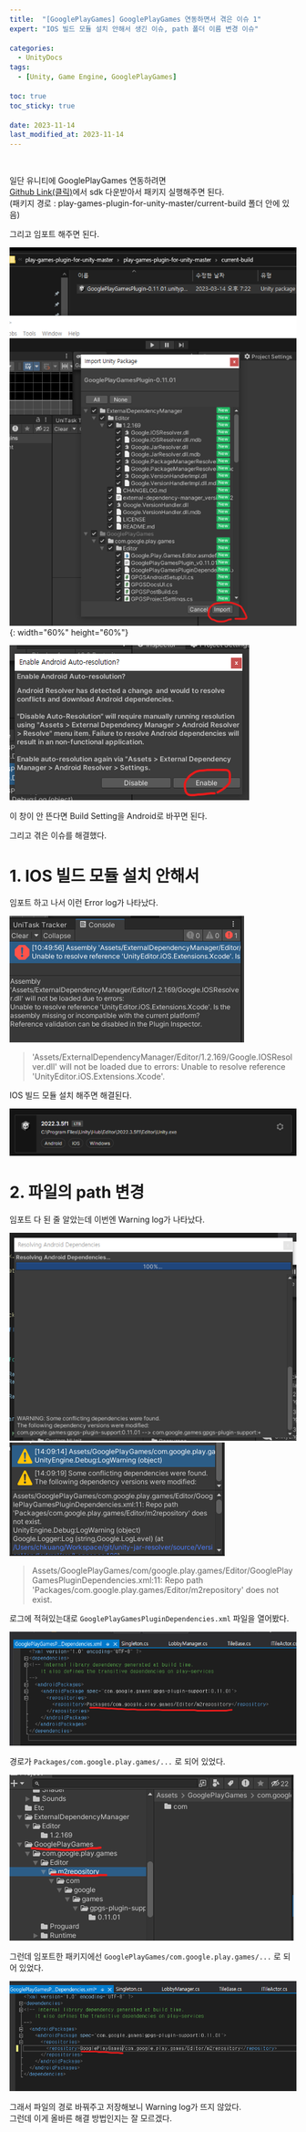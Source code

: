 ```yaml
---
title:  "[GooglePlayGames] GooglePlayGames 연동하면서 겪은 이슈 1"
expert: "IOS 빌드 모듈 설치 안해서 생긴 이슈, path 폴더 이름 변경 이슈"

categories:
  - UnityDocs
tags:
  - [Unity, Game Engine, GooglePlayGames]

toc: true
toc_sticky: true
 
date: 2023-11-14
last_modified_at: 2023-11-14
---
```


<br>

일단 유니티에 GooglePlayGames 연동하려면  
[Github Link(클릭)](https://github.com/playgameservices/play-games-plugin-for-unity)에서 sdk 다운받아서 패키지 실행해주면 된다.  
(패키지 경로 : play-games-plugin-for-unity-master/current-build 폴더 안에 있음)  

그리고 임포트 해주면 된다.

![import1](https://github.com/eggmong/eggmongImages/raw/main/UnityDocs/2023-11-14-GooglePlayGames/GooglePlayGamesPluginDependencies%EA%B2%BD%EB%A1%9C%EB%B3%80%EA%B2%BD1.png){: width="60%" height="60%"}  

![import2](https://github.com/eggmong/eggmongImages/raw/main/UnityDocs/2023-11-14-GooglePlayGames/GooglePlayGamesPluginDependencies%EA%B2%BD%EB%A1%9C%EB%B3%80%EA%B2%BD2.png)  

이 창이 안 뜬다면 Build Setting을 Android로 바꾸면 된다.  

그리고 겪은 이슈를 해결했다.  


# 1. IOS 빌드 모듈 설치 안해서

임포트 하고 나서 이런 Error log가 나타났다.  

![iOS1](https://github.com/eggmong/eggmongImages/raw/main/UnityDocs/2023-11-14-GooglePlayGames/ios%EB%AA%A8%EB%93%88%EC%84%A4%EC%B9%98%EC%95%88%EB%90%98%EC%96%B4%EC%84%9C1.png)  

> 'Assets/ExternalDependencyManager/Editor/1.2.169/Google.IOSResolver.dll' will not be loaded due to errors:
> Unable to resolve reference 'UnityEditor.iOS.Extensions.Xcode'.

IOS 빌드 모듈 설치 해주면 해결된다.  

![iOS2](https://github.com/eggmong/eggmongImages/raw/main/UnityDocs/2023-11-14-GooglePlayGames/ios%EB%AA%A8%EB%93%88%EC%84%A4%EC%B9%98%EC%95%88%EB%90%98%EC%96%B4%EC%84%9C2.png)  



# 2. 파일의 path 변경

임포트 다 된 줄 알았는데 이번엔 Warning log가 나타났다.

![path](https://github.com/eggmong/eggmongImages/raw/main/UnityDocs/2023-11-14-GooglePlayGames/GooglePlayGamesPluginDependencies%EA%B2%BD%EB%A1%9C%EB%B3%80%EA%B2%BD3.png)  
![path](https://github.com/eggmong/eggmongImages/raw/main/UnityDocs/2023-11-14-GooglePlayGames/GooglePlayGamesPluginDependencies%EA%B2%BD%EB%A1%9C%EB%B3%80%EA%B2%BD4.png)  

> Assets/GooglePlayGames/com/google.play.games/Editor/GooglePlayGamesPluginDependencies.xml:11:
> Repo path 'Packages/com.google.play.games/Editor/m2repository' does not exist.

로그에 적혀있는대로 `GooglePlayGamesPluginDependencies.xml` 파일을 열어봤다.  

![path](https://github.com/eggmong/eggmongImages/raw/main/UnityDocs/2023-11-14-GooglePlayGames/GooglePlayGamesPluginDependencies%EA%B2%BD%EB%A1%9C%EB%B3%80%EA%B2%BD5.png)  

경로가 `Packages/com.google.play.games/...` 로 되어 있었다.  

![path](https://github.com/eggmong/eggmongImages/raw/main/UnityDocs/2023-11-14-GooglePlayGames/GooglePlayGamesPluginDependencies%EA%B2%BD%EB%A1%9C%EB%B3%80%EA%B2%BD6.png)  

그런데 임포트한 패키지에선 `GooglePlayGames/com.google.play.games/...` 로 되어 있었다.  

![path](https://github.com/eggmong/eggmongImages/raw/main/UnityDocs/2023-11-14-GooglePlayGames/GooglePlayGamesPluginDependencies%EA%B2%BD%EB%A1%9C%EB%B3%80%EA%B2%BD7.png)  

그래서 파일의 경로 바꿔주고 저장해보니 Warning log가 뜨지 않았다.  
그런데 이게 올바른 해결 방법인지는 잘 모르겠다.  